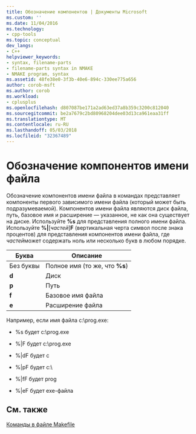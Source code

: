 ```yaml
---
title: Обозначение компонентов | Документы Microsoft
ms.custom: ''
ms.date: 11/04/2016
ms.technology:
- cpp-tools
ms.topic: conceptual
dev_langs:
- C++
helpviewer_keywords:
- syntax, filename-parts
- filename-parts syntax in NMAKE
- NMAKE program, syntax
ms.assetid: 48fe38e0-3f3b-40e6-894c-330ee775a656
author: corob-msft
ms.author: corob
ms.workload:
- cplusplus
ms.openlocfilehash: d807087be171a2ad63ed37a8b359c3200c812040
ms.sourcegitcommit: be2a7679c2bd80968204dee03d13ca961eaa31ff
ms.translationtype: MT
ms.contentlocale: ru-RU
ms.lasthandoff: 05/03/2018
ms.locfileid: "32367489"
---
```

# <a name="filename-parts-syntax"></a>Обозначение компонентов имени файла
Обозначение компонентов имени файла в командах представляет компоненты первого зависимого имени файла (который может быть подразумеваемой). Компонентов имени файла являются диск файла, путь, базовое имя и расширение — указанное, не как она существует на диске. Используйте **%s** для представления полного имени файла. Используйте **%&#124;**[*частей*]**F** (вертикальная черта символ после знака процентов) для представления компонентов имени файла, где *частей*может содержать ноль или несколько букв в любом порядке.  
  
|Буква|Описание|  
|------------|-----------------|  
|Без буквы|Полное имя (то же, что **%s**)|  
|**d**|Диск|  
|**p**|Путь|  
|**f**|Базовое имя файла|  
|**e**|Расширение файла|  
  
 Например, если имя файла c:\prog.exe:  
  
-   %s будет c:\prog.exe  
  
-   %&#124;F будет c:\prog.exe  
  
-   %&#124;dF будет c  
  
-   %&#124;pF будет c:\  
  
-   %&#124;fF будет prog  
  
-   %&#124;eF будет exe-файла  
  
## <a name="see-also"></a>См. также  
 [Команды в файле Makefile](../build/commands-in-a-makefile.md)